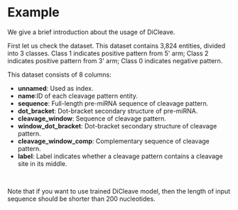 # Example

We give a brief introduction about the usage of DiCleave. 

First let us check the dataset. This dataset contains 3,824 entities, divided into 3 classes. Class 1 indicates positive pattern from 5' arm; Class 2 indicates positive pattern from 3' arm; Class 0 indicates negative pattern.

This dataset consists of 8 columns:

* **unnamed**: Used as index.
* **name**:ID of each cleavage pattern entity.
* **sequence**: Full-length pre-miRNA sequence of cleavage pattern.
* **dot_bracket**: Dot-bracket secondary structure of pre-miRNA.
* **cleavage_window**: Sequence of cleavage pattern.
* **window_dot_bracket**: Dot-bracket secondary structure of cleavage pattern.
* **cleavage_window_comp**: Complementary sequence of cleavage pattern.
* **label**: Label indicates whether a cleavage pattern contains a cleavage site in its middle.

<br>

Note that if you want to use trained DiCleave model, then the length of input sequence should be shorter than 200 nucleotides.
